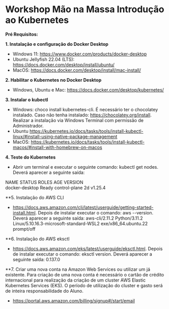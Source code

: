 # Workshop Mão na Massa Introdução ao Kubernetes

**Pré Requisitos:**

**1. Instalação e configuração do Docker Desktop**
- Windows 11: https://www.docker.com/products/docker-desktop
- Ubuntu Jellyfish 22.04 (LTS): https://docs.docker.com/desktop/install/ubuntu/
- MacOS: https://docs.docker.com/desktop/install/mac-install/

**2. Habilitar o Kubernetes no Docker Desktop**
- Windows, Ubuntu e Mac: https://docs.docker.com/desktop/kubernetes/

**3. Instalar o kubectl**
- Windows: choco install kubernetes-cli. É necessário ter o chocolatey instalado. Caso não tenha instalado: https://chocolatey.org/install. Realizar a instalação via Windows Terminal com permissão de Administrador. 
- Ubuntu https://kubernetes.io/docs/tasks/tools/install-kubectl-linux/#install-using-native-package-management
- MacOS: https://kubernetes.io/docs/tasks/tools/install-kubectl-macos/#install-with-homebrew-on-macos

**4. Teste do Kubernetes**
- Abrir um terminal e executar o seguinte comando: kubectl get nodes. Deverá aparecer a seguinte saída:

NAME             STATUS   ROLES           AGE   VERSION\
docker-desktop   Ready    control-plane   2d    v1.25.4

**5. Instalação do AWS CLI
- https://docs.aws.amazon.com/cli/latest/userguide/getting-started-install.html. Depois de instalar executar o comando: aws --version. Deverá aparecer a seguinte saída: 
aws-cli/2.11.2 Python/3.11.2 Linux/5.10.16.3-microsoft-standard-WSL2 exe/x86_64.ubuntu.22 prompt/off

**6. Instalação do AWS eksctl
- https://docs.aws.amazon.com/eks/latest/userguide/eksctl.html. Depois de instalar executar o comando: eksctl version. Deverá aparecer a seguinte saída:
0.137.0

**7. Criar uma nova conta na Amazon Web Services ou utilizar um já existente. Para criação de uma nova conta é necessário o cartão de crédito internacional para realização da criação de um cluster AWS Elastic Kubernetes Services (EKS). O período de utilização do cluster e gasto será de inteira responsabilidade do Aluno.
- https://portal.aws.amazon.com/billing/signup#/start/email
